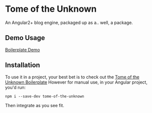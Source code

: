 # Tome of the Unknown

An Angular2+ blog engine, packaged up as a.. well, a package.

## Demo Usage

[Boilerplate Demo](https://github.com/entozoon/tome-of-the-unknown-boilerplate)

## Installation

To use it in a project, your best bet is to check out the
[Tome of the Unknown Boilerplate](https://github.com/entozoon/tome-of-the-unknown-boilerplate)
However for manual use, in your Angular project, you'd run:

    npm i --save-dev tome-of-the-unknown

Then integrate as you see fit.
